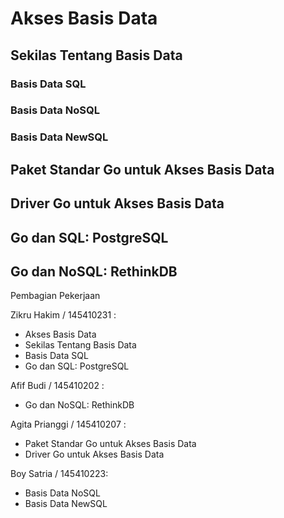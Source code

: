 # Akses Basis Data

## Sekilas Tentang Basis Data



### Basis Data SQL



### Basis Data NoSQL


### Basis Data NewSQL



## Paket Standar Go untuk Akses Basis Data




## Driver Go untuk Akses Basis Data




## Go dan SQL: PostgreSQL



## Go dan NoSQL: RethinkDB




Pembagian Pekerjaan

Zikru Hakim / 145410231 : 
- Akses Basis Data
- Sekilas Tentang Basis Data
- Basis Data SQL
- Go dan SQL: PostgreSQL

Afif Budi / 145410202 :
- Go dan NoSQL: RethinkDB

Agita Prianggi / 145410207 :
- Paket Standar Go untuk Akses Basis Data
- Driver Go untuk Akses Basis Data

Boy Satria / 145410223: 
- Basis Data NoSQL
- Basis Data NewSQL
